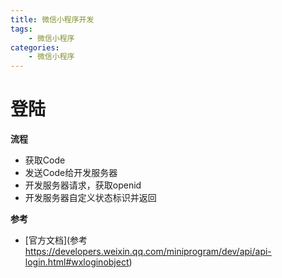 ```yaml
---
title: 微信小程序开发
tags:
	- 微信小程序
categories:
	- 微信小程序
---
```


# 登陆

**流程**

- 获取Code
- 发送Code给开发服务器
- 开发服务器请求，获取openid
- 开发服务器自定义状态标识并返回

**参考**

- [官方文档](参考 https://developers.weixin.qq.com/miniprogram/dev/api/api-login.html#wxloginobject)